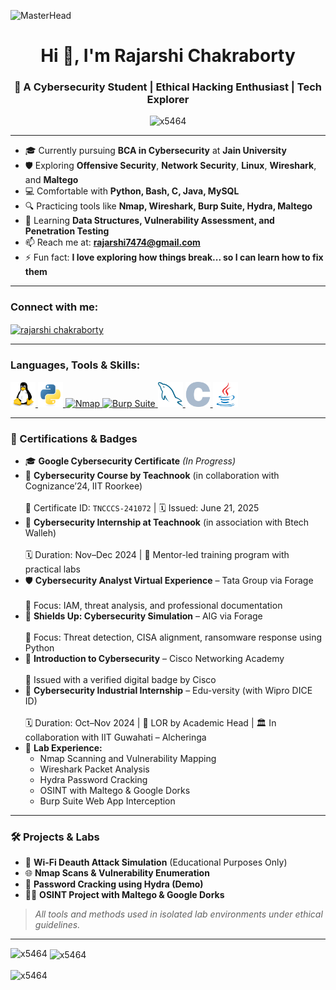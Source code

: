 ![MasterHead](https://media1.giphy.com/media/v1.Y2lkPTc5MGI3NjExNWNjdHV2em15bnR4dXdjYWl2azNwYjA5ODljaXA4ZzR5M3I5aWZiOCZlcD12MV9pbnRlcm5hbF9naWZfYnlfaWQmY3Q9Zw/bJ4TVNYNUympPgcpem/giphy.webp)

<h1 align="center">Hi 👋, I'm Rajarshi Chakraborty</h1>
<h3 align="center">🚀 A Cybersecurity Student | Ethical Hacking Enthusiast | Tech Explorer</h3>

<p align="center">
  <img src="https://komarev.com/ghpvc/?username=x5464&label=Profile%20views&color=0e75b6&style=flat" alt="x5464" />
</p>

---

- 🎓 Currently pursuing **BCA in Cybersecurity** at **Jain University**
- 🛡️ Exploring **Offensive Security**, **Network Security**, **Linux**, **Wireshark**, and **Maltego**
- 💻 Comfortable with **Python, Bash, C, Java, MySQL**
- 🔍 Practicing tools like **Nmap, Wireshark, Burp Suite, Hydra, Maltego**
- 🧠 Learning **Data Structures, Vulnerability Assessment, and Penetration Testing**
- 📫 Reach me at: **rajarshi7474@gmail.com**
- ⚡ Fun fact: **I love exploring how things break... so I can learn how to fix them**

---

<h3 align="left">Connect with me:</h3>
<p align="left">
  <a href="[https://linkedin.com/in/rajarshi-chakraborty](https://www.linkedin.com/in/rajarshi-cybersecurity/)" target="blank">
    <img align="center" src="https://raw.githubusercontent.com/rahuldkjain/github-profile-readme-generator/master/src/images/icons/Social/linked-in-alt.svg" alt="rajarshi chakraborty" height="30" width="40" />
  </a>
 
</p>

---

<h3 align="left">Languages, Tools & Skills:</h3>
<p align="left">
  <a href="https://www.linux.org/" target="_blank" rel="noreferrer">
    <img src="https://raw.githubusercontent.com/devicons/devicon/master/icons/linux/linux-original.svg" alt="Linux" width="40" height="40"/>
  </a>
  <a href="https://www.python.org" target="_blank" rel="noreferrer">
    <img src="https://raw.githubusercontent.com/devicons/devicon/master/icons/python/python-original.svg" alt="Python" width="40" height="40"/>
  </a>
  <a href="https://nmap.org" target="_blank" rel="noreferrer">
    <img src="https://raw.githubusercontent.com/uetchy/nmap-icon/master/nmap-icon.svg" alt="Nmap" width="40" height="40"/>
  </a>
  <a href="https://portswigger.net/burp" target="_blank" rel="noreferrer">
    <img src="https://avatars.githubusercontent.com/u/695951" alt="Burp Suite" width="40" height="40"/>
  </a>
  <a href="https://www.mysql.com/" target="_blank" rel="noreferrer">
    <img src="https://raw.githubusercontent.com/devicons/devicon/master/icons/mysql/mysql-original.svg" alt="MySQL" width="40" height="40"/>
  </a>
  <a href="https://www.cprogramming.com/" target="_blank" rel="noreferrer">
    <img src="https://raw.githubusercontent.com/devicons/devicon/master/icons/c/c-original.svg" alt="C" width="40" height="40"/>
  </a>
  <a href="https://www.java.com/" target="_blank" rel="noreferrer">
    <img src="https://raw.githubusercontent.com/devicons/devicon/master/icons/java/java-original.svg" alt="Java" width="40" height="40"/>
  </a>
</p>

---

<h3>🏅 Certifications & Badges</h3>

- 🎓 <b>Google Cybersecurity Certificate</b> *(In Progress)*  
- 📜 <b>Cybersecurity Course by Teachnook</b> (in collaboration with Cognizance’24, IIT Roorkee)  
  <br>📄 Certificate ID: <code>TNCCCS-241072</code> | 🗓️ Issued: June 21, 2025  
- 🔰 <b>Cybersecurity Internship at Teachnook</b> (in association with Btech Walleh)  
  <br>🗓️ Duration: Nov–Dec 2024 | 🧪 Mentor-led training program with practical labs  
- 🛡️ <b>Cybersecurity Analyst Virtual Experience</b> – Tata Group via Forage  
  <br>🧠 Focus: IAM, threat analysis, and professional documentation  
- 🧠 <b>Shields Up: Cybersecurity Simulation</b> – AIG via Forage  
  <br>🧪 Focus: Threat detection, CISA alignment, ransomware response using Python  
- 🏅 <b>Introduction to Cybersecurity</b> – Cisco Networking Academy  
  <br>📛 Issued with a verified digital badge by Cisco  
- 📜 <b>Cybersecurity Industrial Internship</b> – Edu-versity (with Wipro DICE ID)  
  <br>🗓️ Duration: Oct–Nov 2024 | 📄 LOR by Academic Head | 🏛️ In collaboration with IIT Guwahati – Alcheringa
- 🧪 <b>Lab Experience:</b>  
  - Nmap Scanning and Vulnerability Mapping  
  - Wireshark Packet Analysis  
  - Hydra Password Cracking  
  - OSINT with Maltego & Google Dorks  
  - Burp Suite Web App Interception

---

<h3>🛠️ Projects & Labs</h3>

- 🔐 **Wi-Fi Deauth Attack Simulation** (Educational Purposes Only)
- 🌐 **Nmap Scans & Vulnerability Enumeration**
- 🧠 **Password Cracking using Hydra (Demo)**
- 🕵️‍♂️ **OSINT Project with Maltego & Google Dorks**

> *All tools and methods used in isolated lab environments under ethical guidelines.*

---

<p><img align="left" src="https://github-readme-stats.vercel.app/api/top-langs?username=x5464&show_icons=true&locale=en&layout=compact" alt="x5464" /></p>

<p>&nbsp;<img align="center" src="https://github-readme-stats.vercel.app/api?username=x5464&show_icons=true&locale=en" alt="x5464" /></p>

<p><img align="center" src="https://github-readme-streak-stats.herokuapp.com/?user=x5464&" alt="x5464" /></p>
